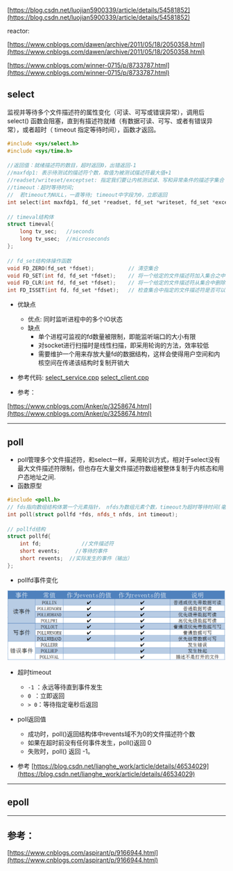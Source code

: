[https://blog.csdn.net/luojian5900339/article/details/54581852](https://blog.csdn.net/luojian5900339/article/details/54581852)

reactor:

[https://www.cnblogs.com/dawen/archive/2011/05/18/2050358.html](https://www.cnblogs.com/dawen/archive/2011/05/18/2050358.html)

[https://www.cnblogs.com/winner-0715/p/8733787.html](https://www.cnblogs.com/winner-0715/p/8733787.html)

## select
监视并等待多个文件描述符的属性变化（可读、可写或错误异常），调用后 select() 函数会阻塞，直到有描述符就绪（有数据可读、可写、或者有错误异常），或者超时（ timeout 指定等待时间），函数才返回。
```cpp
#include <sys/select.h>
#include <sys/time.h>

//返回值：就绪描述符的数目，超时返回0，出错返回-1
//maxfdp1: 表示待测试的描述符个数，取值为被测试描述符最大值+1
//readset/writeset/exceptset: 指定我们要让内核测试读、写和异常条件的描述字集合
//timeout：超时等待时间; 
//	若timeout为NULL，一直等待; timeout中字段为0，立即返回
int select(int maxfdp1, fd_set *readset, fd_set *writeset, fd_set *exceptset, const struct timeval *timeout);

// timeval结构体
struct timeval{
	long tv_sec;   //seconds
	long tv_usec;  //microseconds
};

// fd_set结构体操作函数
void FD_ZERO(fd_set *fdset);           // 清空集合
void FD_SET(int fd, fd_set *fdset);    // 将一个给定的文件描述符加入集合之中
void FD_CLR(int fd, fd_set *fdset);    // 将一个给定的文件描述符从集合中删除
int FD_ISSET(int fd, fd_set *fdset);   // 检查集合中指定的文件描述符是否可以读写 
```

- 优缺点
  - 优点: 同时监听进程中的多个IO状态
  - 缺点
    - 单个进程可监视的fd数量被限制，即能监听端口的大小有限
	- 对socket进行扫描时是线性扫描，即采用轮询的方法，效率较低
	- 需要维护一个用来存放大量fd的数据结构，这样会使得用户空间和内核空间在传递该结构时复制开销大

- 参考代码: [select_service.cpp](./select_service.cpp)  [select_client.cpp](./select_client.cpp)

- 参考： 

[https://www.cnblogs.com/Anker/p/3258674.html](https://www.cnblogs.com/Anker/p/3258674.html)

---
## poll
- poll管理多个文件描述符，和select一样，采用轮训方式，相对于select没有最大文件描述符限制，但也存在大量文件描述符数组被整体复制于内核态和用户态地址之间.
- 函数原型
```cpp
#include <poll.h>
// fds指向数组结构体第一个元素指针， nfds为数组元素个数，timeout为超时等待时间(毫秒)。
int poll(struct pollfd *fds, nfds_t nfds, int timeout);

// pollfd结构
struct pollfd{
	int fd;			    //文件描述符
	short events;	  //等待的事件
	short revents;	//实际发生的事件（输出）
};
```
- pollfd事件变化

![pollfd事件变化](../pic/poll_event.png)

- 超时timeout

  - `-1` ：永远等待直到事件发生
  - `0 `：立即返回
  - `> 0`：等待指定毫秒后返回

- poll返回值
  - 成功时，poll()返回结构体中revents域不为0的文件描述符个数
  - 如果在超时前没有任何事件发生，poll()返回 0
  - 失败时，poll() 返回 -1。

 - 参考
 [https://blog.csdn.net/lianghe_work/article/details/46534029](https://blog.csdn.net/lianghe_work/article/details/46534029)
 
 ---
 
 ## epoll
 
 
 ---
 
 ## 参考：
 
 [https://www.cnblogs.com/aspirant/p/9166944.html](https://www.cnblogs.com/aspirant/p/9166944.html)
 	
 
